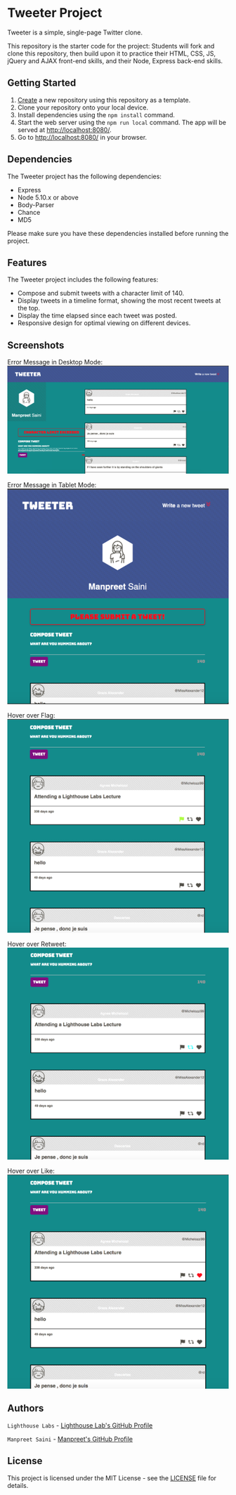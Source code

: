 # Tweeter Project

Tweeter is a simple, single-page Twitter clone.

This repository is the starter code for the project: Students will fork and clone this repository, then build upon it to practice their HTML, CSS, JS, jQuery and AJAX front-end skills, and their Node, Express back-end skills.

## Getting Started

1. [Create](https://docs.github.com/en/repositories/creating-and-managing-repositories/creating-a-repository-from-a-template) a new repository using this repository as a template.
2. Clone your repository onto your local device.
3. Install dependencies using the `npm install` command.
3. Start the web server using the `npm run local` command. The app will be served at <http://localhost:8080/>.
4. Go to <http://localhost:8080/> in your browser.

## Dependencies

The Tweeter project has the following dependencies:

- Express
- Node 5.10.x or above
- Body-Parser
- Chance
- MD5

Please make sure you have these dependencies installed before running the project.

## Features

The Tweeter project includes the following features:

- Compose and submit tweets with a character limit of 140.
- Display tweets in a timeline format, showing the most recent tweets at the top.
- Display the time elapsed since each tweet was posted.
- Responsive design for optimal viewing on different devices.

## Screenshots

Error Message in Desktop Mode:
![Error message in Desktop Mode](public/images/errorInDesktopMode.png)

Error Message in Tablet Mode:
![Error message in Tablet Mode](public/images/errorInTabletMode.png)

Hover over Flag:
![Hover over Flag](public/images/hoverFlag.png)

Hover over Retweet:
![Hover over Retweet](public/images/hoverRetweet.png)

Hover over Like:
![Hover over Like](public/images/hoverLike.png)

## Authors

`Lighthouse Labs` - [Lighthouse Lab's GitHub Profile](https://github.com/lighthouse-labs/)

`Manpreet Saini` - [Manpreet's GitHub Profile](https://github.com/Mpsingh4/)

## License

This project is licensed under the MIT License - see the [LICENSE](https://opensource.org/license/mit/) file for details.